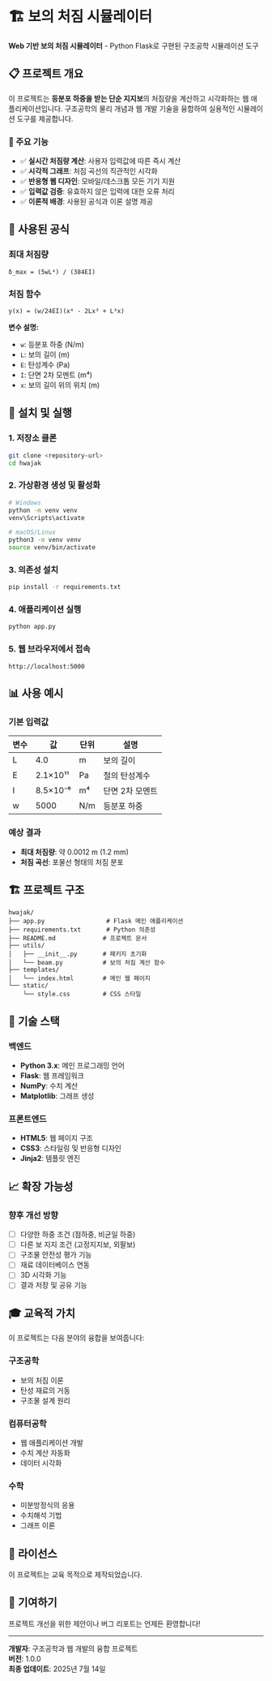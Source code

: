 # 🏗️ 보의 처짐 시뮬레이터

**Web 기반 보의 처짐 시뮬레이터** - Python Flask로 구현된 구조공학 시뮬레이션 도구

## 📋 프로젝트 개요

이 프로젝트는 **등분포 하중을 받는 단순 지지보**의 처짐량을 계산하고 시각화하는 웹 애플리케이션입니다. 구조공학의 물리 개념과 웹 개발 기술을 융합하여 실용적인 시뮬레이션 도구를 제공합니다.

### 🎯 주요 기능

- ✅ **실시간 처짐량 계산**: 사용자 입력값에 따른 즉시 계산
- ✅ **시각적 그래프**: 처짐 곡선의 직관적인 시각화
- ✅ **반응형 웹 디자인**: 모바일/데스크톱 모든 기기 지원
- ✅ **입력값 검증**: 유효하지 않은 입력에 대한 오류 처리
- ✅ **이론적 배경**: 사용된 공식과 이론 설명 제공

## 🧮 사용된 공식

### 최대 처짐량
```
δ_max = (5wL⁴) / (384EI)
```

### 처짐 함수
```
y(x) = (w/24EI)(x⁴ - 2Lx³ + L³x)
```

**변수 설명:**
- `w`: 등분포 하중 (N/m)
- `L`: 보의 길이 (m)
- `E`: 탄성계수 (Pa)
- `I`: 단면 2차 모멘트 (m⁴)
- `x`: 보의 길이 위의 위치 (m)

## 🚀 설치 및 실행

### 1. 저장소 클론
```bash
git clone <repository-url>
cd hwajak
```

### 2. 가상환경 생성 및 활성화
```bash
# Windows
python -m venv venv
venv\Scripts\activate

# macOS/Linux
python3 -m venv venv
source venv/bin/activate
```

### 3. 의존성 설치
```bash
pip install -r requirements.txt
```

### 4. 애플리케이션 실행
```bash
python app.py
```

### 5. 웹 브라우저에서 접속
```
http://localhost:5000
```

## 📊 사용 예시

### 기본 입력값
| 변수 | 값 | 단위 | 설명 |
|------|----|----|----|
| L | 4.0 | m | 보의 길이 |
| E | 2.1×10¹¹ | Pa | 철의 탄성계수 |
| I | 8.5×10⁻⁶ | m⁴ | 단면 2차 모멘트 |
| w | 5000 | N/m | 등분포 하중 |

### 예상 결과
- **최대 처짐량**: 약 0.0012 m (1.2 mm)
- **처짐 곡선**: 포물선 형태의 처짐 분포

## 🏗️ 프로젝트 구조

```
hwajak/
├── app.py                 # Flask 메인 애플리케이션
├── requirements.txt       # Python 의존성
├── README.md             # 프로젝트 문서
├── utils/
│   ├── __init__.py       # 패키지 초기화
│   └── beam.py           # 보의 처짐 계산 함수
├── templates/
│   └── index.html        # 메인 웹 페이지
└── static/
    └── style.css         # CSS 스타일
```

## 🔧 기술 스택

### 백엔드
- **Python 3.x**: 메인 프로그래밍 언어
- **Flask**: 웹 프레임워크
- **NumPy**: 수치 계산
- **Matplotlib**: 그래프 생성

### 프론트엔드
- **HTML5**: 웹 페이지 구조
- **CSS3**: 스타일링 및 반응형 디자인
- **Jinja2**: 템플릿 엔진

## 📈 확장 가능성

### 향후 개선 방향
- [ ] 다양한 하중 조건 (점하중, 비균일 하중)
- [ ] 다른 보 지지 조건 (고정지지보, 외팔보)
- [ ] 구조물 안전성 평가 기능
- [ ] 재료 데이터베이스 연동
- [ ] 3D 시각화 기능
- [ ] 결과 저장 및 공유 기능

## 🎓 교육적 가치

이 프로젝트는 다음 분야의 융합을 보여줍니다:

### 구조공학
- 보의 처짐 이론
- 탄성 재료의 거동
- 구조물 설계 원리

### 컴퓨터공학
- 웹 애플리케이션 개발
- 수치 계산 자동화
- 데이터 시각화

### 수학
- 미분방정식의 응용
- 수치해석 기법
- 그래프 이론

## 📝 라이선스

이 프로젝트는 교육 목적으로 제작되었습니다.

## 🤝 기여하기

프로젝트 개선을 위한 제안이나 버그 리포트는 언제든 환영합니다!

---

**개발자**: 구조공학과 웹 개발의 융합 프로젝트  
**버전**: 1.0.0  
**최종 업데이트**: 2025년 7월 14일
